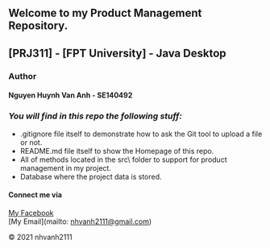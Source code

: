 ## Welcome to my Product Management Repository.

## [PRJ311] - [FPT University] - Java Desktop

### Author

#### Nguyen Huynh Van Anh - SE140492

### *_You will find in this repo the following stuff:_*

* .gitignore file itself to demonstrate how to ask the Git tool to upload a file or not.
* README.md file itself to show the Homepage of this repo.
* All of methods located in the src\ folder to support for product management in my project.
* Database where the project data is stored.

#### Connect me via
[My Facebook](https://faceboook.com/nhvanh2111)  
[My Email](mailto: nhvanh2111@gmail.com)

© 2021 nhvanh2111
